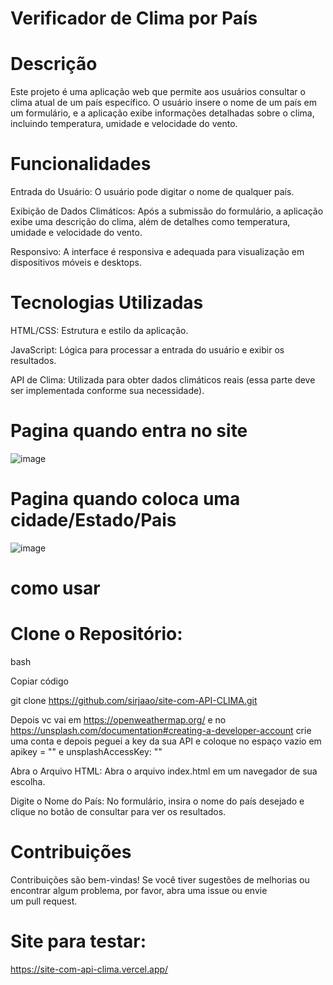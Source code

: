 # Verificador de Clima por País

# Descrição

Este projeto é uma aplicação web que permite aos usuários consultar o clima atual de um país específico. O usuário insere o nome de um país em um formulário, e a aplicação exibe informações detalhadas sobre o clima, incluindo temperatura, umidade e velocidade do vento.

# Funcionalidades

Entrada do Usuário: O usuário pode digitar o nome de qualquer país.

Exibição de Dados Climáticos: Após a submissão do formulário, a aplicação exibe uma descrição do clima, além de detalhes como temperatura, umidade e velocidade do vento.

Responsivo: A interface é responsiva e adequada para visualização em dispositivos móveis e desktops.

# Tecnologias Utilizadas
HTML/CSS: Estrutura e estilo da aplicação.

JavaScript: Lógica para processar a entrada do usuário e exibir os resultados.

API de Clima: Utilizada para obter dados climáticos reais (essa parte deve ser implementada conforme sua necessidade).

# Pagina quando entra no site
![image](https://github.com/user-attachments/assets/390fcdd2-1bd4-4c62-bce4-6ca458f10083)

# Pagina quando coloca uma cidade/Estado/Pais
![image](https://github.com/user-attachments/assets/3f924116-2501-41b8-be70-192534f2d09f)

# como usar
# Clone o Repositório:

bash

Copiar código

git clone https://github.com/sirjaao/site-com-API-CLIMA.git


Depois vc vai em https://openweathermap.org/ e no https://unsplash.com/documentation#creating-a-developer-account crie uma conta e depois peguei a key da sua API e coloque no espaço vazio em apikey = ""
e unsplashAccessKey: ""

Abra o Arquivo HTML: Abra o arquivo index.html em um navegador de sua escolha.

Digite o Nome do País: No formulário, insira o nome do país desejado e clique no botão de consultar para ver os resultados.

# Contribuições

Contribuições são bem-vindas! Se você tiver sugestões de melhorias ou encontrar algum problema, por favor, abra uma issue ou envie um pull request.

# Site para testar:

https://site-com-api-clima.vercel.app/
